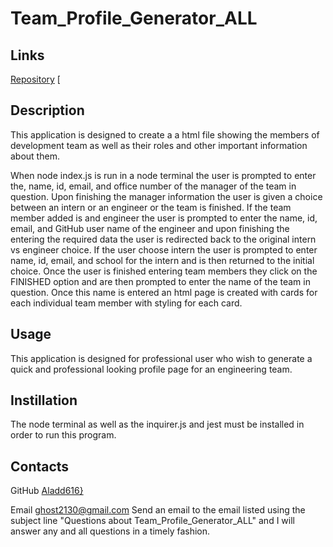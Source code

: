 # Team_Profile_Generator_ALL

## Links

[Repository]("https://github.com/Aladd616/Team_Profile_Generator_ALL")
[

## Description
This application is designed to create a a html file showing the members of development team as well as their roles and other important information about them.

When node index.js is run in a node terminal the user is prompted to enter the, name, id, email, and office number of the manager of the team in question.  Upon finishing the manager information the user is given a choice between an intern or an engineer or the team is finished.  If the team member added is and engineer the user is prompted to enter the name, id, email, and GitHub user name of the engineer and upon finishing the entering the required data the user is redirected back to the original intern vs engineer choice.  If the user choose intern the user is prompted to enter name, id, email, and school for the intern and is then returned to the initial choice. Once the user is finished entering team members they click on the FINISHED option and are then prompted to enter the name of the team in question.  Once this name is entered an html page is created with cards for each individual team member with styling for each card.

## Usage
This application is designed for professional user who wish to generate a quick and professional looking profile page for an engineering team.

## Instillation
The node terminal as well as the inquirer.js and jest must be installed in order to run this program.

## Contacts

GitHub 
[Aladd616}](https://github.com/Aladd616)

Email
ghost2130@gmail.com
Send an email to the email listed using the subject line "Questions about Team_Profile_Generator_ALL" and I will answer any and all questions in a timely fashion.